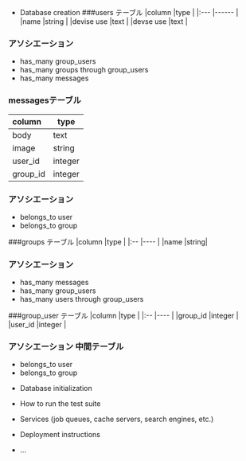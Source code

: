 
* Database creation
###users テーブル
|column               |type    |
|:---                 |------  |
|name                 |string  |
|devise use           |text    |
|devse use            |text    |
### アソシエーション
+ has_many group_users
+ has_many groups through group_users
+ has_many messages


### messagesテーブル
|column               |type    |
|:---                 |------  |
|body                 |text    |
|image                |string  |
|user_id              |integer |
|group_id             |integer |

### アソシエーション
+ belongs_to user
+ belongs_to group


###groups テーブル
|column                |type  |
|:--                   |----  |
|name                  |string|

### アソシエーション
+ has_many messages
+ has_many group_users
+ has_many users through group_users

###group_user テーブル
|column                |type  |
|:--                   |----  |
|group_id              |integer |
|user_id               |integer |

### アソシエーション 中間テーブル
+ belongs_to user
+ belongs_to group
* Database initialization

* How to run the test suite

* Services (job queues, cache servers, search engines, etc.)

* Deployment instructions

* ...
